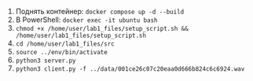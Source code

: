 1. Поднять контейнер: `docker compose up -d --build`
2. В PowerShell: `docker exec -it ubuntu bash`
3. `chmod +x /home/user/lab1_files/setup_script.sh && /home/user/lab1_files/setup_script.sh`
4. `cd /home/user/lab1_files/src`
5. `source ../env/bin/activate`
5. `python3 server.py`
6. `python3 client.py -f ../data/001ce26c07c20eaa0d666b824c6c6924.wav`
